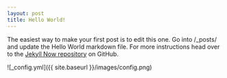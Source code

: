 ```yaml
---
layout: post
title: Hello World!
---
```

The easiest way to make your first post is to edit this one. Go into /_posts/ and update the Hello World markdown file. For more instructions head over to the [Jekyll Now repository](https://github.com/regislaxdad/jekyll-now) on GitHub.

![_config.yml]({{ site.baseurl }}/images/config.png)
